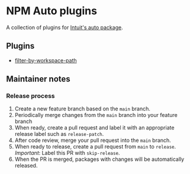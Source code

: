 # NPM Auto plugins

A collection of plugins for [Intuit's auto package](https://github.com/intuit/auto).

## Plugins

* [filter-by-workspace-path](./packages/filter-by-workspace-path/README.md)

## Maintainer notes

### Release process

1. Create a new feature branch based on the `main` branch.
2. Periodically merge changes from the `main` branch into your feature branch
3. When ready, create a pull request and label it with an appropriate release label such as `release-patch`.
4. After code review, merge your pull request into the `main` branch.
5. When ready to release, create a pull request from `main` to `release`. *Important*: Label this PR with `skip-release`.
6. When the PR is merged, packages with changes will be automatically released.